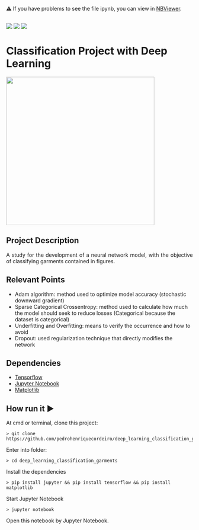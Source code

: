 :warning: If you have problems to see the file ipynb, 
you can view in [NBViewer](https://nbviewer.jupyter.org/github/pedrohenriquecordeiro/deep_learning_classification_garments/blob/master/notebook.ipynb).

<br/>

<img src="https://img.shields.io/static/v1?label=Python&logoColor=sucess&message=jupyter&color=yellow&style=for-the-badge&logo=Python"/>
<img src="http://img.shields.io/static/v1?label=License&message=MIT&color=green&style=for-the-badge"/>
<img src="http://img.shields.io/static/v1?label=STATUS&message=IN%20PROGRESS&color=RED&style=for-the-badge"/>

# Classification Project with Deep Learning 
<img src="https://user-images.githubusercontent.com/29979127/85621784-31eb0400-b63c-11ea-82ba-f591167f2441.png" width=400/>

## Project Description
<p align="justify"> 
    A study for the development of a neural network model, with the objective of classifying garments contained in figures.
</p>


## Relevant Points
* Adam algorithm: method used to optimize model accuracy (stochastic downward gradient)
* Sparse Categorical Crossentropy: method used to calculate how much the model should seek to reduce losses (Categorical because the dataset is categorical)
* Underfitting and Overfitting: means to verify the occurrence and how to avoid
* Dropout: used regularization technique that directly modifies the network

## Dependencies
- [Tensorflow](https://www.tensorflow.org/api_docs)
- [Jupyter Notebook](https://jupyter.org/)
- [Matplotlib](https://matplotlib.org/)

## How run it :arrow_forward:
At cmd or terminal, clone this project:
```
> git clone https://github.com/pedrohenriquecordeiro/deep_learning_classification_garments.git
```
Enter into folder:
```
> cd deep_learning_classification_garments
```
Install the dependencies
```
> pip install jupyter && pip install tensorflow && pip install matplotlib
```
Start Jupyter Notebook 
```
> jupyter notebook
```
Open this notebook by Jupyter Notebook.




